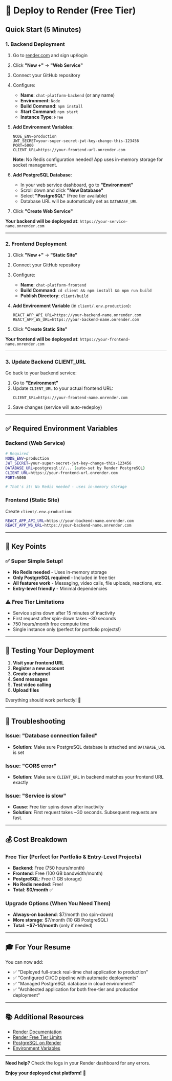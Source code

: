 # 🚀 Deploy to Render (Free Tier)

## Quick Start (5 Minutes)

### 1. **Backend Deployment**

1. Go to [render.com](https://render.com) and sign up/login
2. Click **"New +"** → **"Web Service"**
3. Connect your GitHub repository
4. Configure:
   - **Name**: `chat-platform-backend` (or any name)
   - **Environment**: `Node`
   - **Build Command**: `npm install`
   - **Start Command**: `npm start`
   - **Instance Type**: `Free`

5. **Add Environment Variables**:
   ```
   NODE_ENV=production
   JWT_SECRET=your-super-secret-jwt-key-change-this-123456
   PORT=5000
   CLIENT_URL=https://your-frontend-url.onrender.com
   ```
   
   **Note**: No Redis configuration needed! App uses in-memory storage for socket management.

6. **Add PostgreSQL Database**:
   - In your web service dashboard, go to **"Environment"**
   - Scroll down and click **"New Database"**
   - Select **"PostgreSQL"** (Free tier available)
   - Database URL will be automatically set as `DATABASE_URL`

7. Click **"Create Web Service"**

**Your backend will be deployed at**: `https://your-service-name.onrender.com`

---

### 2. **Frontend Deployment**

1. Click **"New +"** → **"Static Site"**
2. Connect your GitHub repository
3. Configure:
   - **Name**: `chat-platform-frontend`
   - **Build Command**: `cd client && npm install && npm run build`
   - **Publish Directory**: `client/build`

4. **Add Environment Variable** (in `client/.env.production`):
   ```
   REACT_APP_API_URL=https://your-backend-name.onrender.com
   REACT_APP_WS_URL=https://your-backend-name.onrender.com
   ```

5. Click **"Create Static Site"**

**Your frontend will be deployed at**: `https://your-frontend-name.onrender.com`

---

### 3. **Update Backend CLIENT_URL**

Go back to your backend service:
1. Go to **"Environment"**
2. Update `CLIENT_URL` to your actual frontend URL:
   ```
   CLIENT_URL=https://your-frontend-name.onrender.com
   ```
3. Save changes (service will auto-redeploy)

---

## ✅ Required Environment Variables

### Backend (Web Service)
```bash
# Required
NODE_ENV=production
JWT_SECRET=your-super-secret-jwt-key-change-this-123456
DATABASE_URL=postgresql://... (auto-set by Render PostgreSQL)
CLIENT_URL=https://your-frontend-url.onrender.com
PORT=5000

# That's it! No Redis needed - uses in-memory storage
```

### Frontend (Static Site)
Create `client/.env.production`:
```bash
REACT_APP_API_URL=https://your-backend-name.onrender.com
REACT_APP_WS_URL=https://your-backend-name.onrender.com
```

---

## 🎯 Key Points

### ✅ **Super Simple Setup!**
- **No Redis needed** - Uses in-memory storage
- **Only PostgreSQL required** - Included in free tier
- **All features work** - Messaging, video calls, file uploads, reactions, etc.
- **Entry-level friendly** - Minimal dependencies

### ⚠️ **Free Tier Limitations**
- Service spins down after 15 minutes of inactivity
- First request after spin-down takes ~30 seconds
- 750 hours/month free compute time
- Single instance only (perfect for portfolio projects!)

---

## 🧪 Testing Your Deployment

1. **Visit your frontend URL**
2. **Register a new account**
3. **Create a channel**
4. **Send messages**
5. **Test video calling**
6. **Upload files**

Everything should work perfectly! 🎉

---

## 📝 Troubleshooting

### Issue: "Database connection failed"
- **Solution**: Make sure PostgreSQL database is attached and `DATABASE_URL` is set

### Issue: "CORS error"
- **Solution**: Make sure `CLIENT_URL` in backend matches your frontend URL exactly

### Issue: "Service is slow"
- **Cause**: Free tier spins down after inactivity
- **Solution**: First request takes ~30 seconds. Subsequent requests are fast.

---

## 💰 Cost Breakdown

### Free Tier (Perfect for Portfolio & Entry-Level Projects)
- **Backend**: Free (750 hours/month)
- **Frontend**: Free (100 GB bandwidth/month)
- **PostgreSQL**: Free (1 GB storage)
- **No Redis needed**: Free!
- **Total**: **$0/month** ✅

### Upgrade Options (When You Need Them)
- **Always-on backend**: $7/month (no spin-down)
- **More storage**: $7/month (10 GB PostgreSQL)
- **Total**: **~$7-14/month** (only if needed)

---

## 🎓 For Your Resume

You can now add:
- ✅ "Deployed full-stack real-time chat application to production"
- ✅ "Configured CI/CD pipeline with automatic deployments"
- ✅ "Managed PostgreSQL database in cloud environment"
- ✅ "Architected application for both free-tier and production deployment"

---

## 📚 Additional Resources

- [Render Documentation](https://render.com/docs)
- [Render Free Tier Limits](https://render.com/docs/free)
- [PostgreSQL on Render](https://render.com/docs/databases)
- [Environment Variables](https://render.com/docs/environment-variables)

---

**Need help?** Check the logs in your Render dashboard for any errors.

**Enjoy your deployed chat platform!** 🚀

